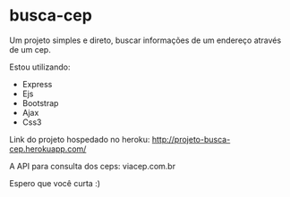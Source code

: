 # busca-cep
Um projeto simples e direto, buscar informações de um endereço através de um cep.

Estou utilizando:
- Express
- Ejs
- Bootstrap
- Ajax
- Css3

Link do projeto hospedado no heroku: http://projeto-busca-cep.herokuapp.com/

A API para consulta dos ceps:
viacep.com.br

Espero que você curta :)

